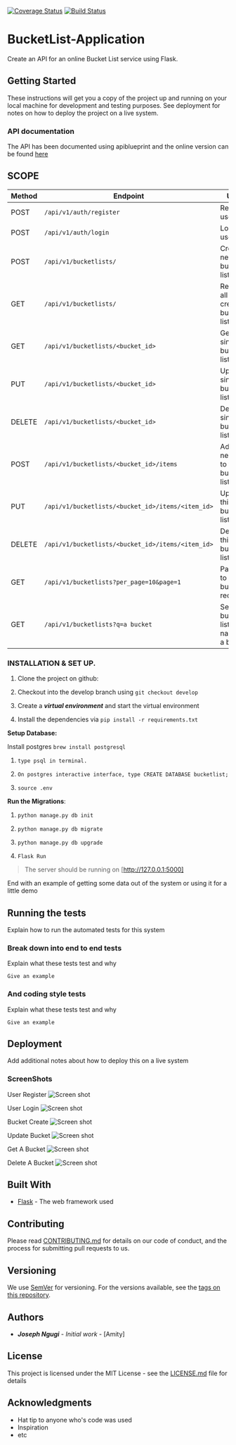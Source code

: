 [![Coverage Status](https://coveralls.io/repos/github/Kachulio1/Cp2/badge.svg?branch=dev)](https://coveralls.io/github/Kachulio1/Cp2?branch=dev)
[![Build Status](https://travis-ci.org/Kachulio1/Cp2.svg?branch=dev)](https://travis-ci.org/Kachulio1/Cp2)

# BucketList-Application
 Create an API for an online Bucket List service using Flask.


## Getting Started

These instructions will get you a copy of the project up and running on your local machine for development and testing purposes. See deployment for notes on how to deploy the project on a live system.

### API documentation
The API has been documented using apiblueprint and the online version can be found [here](https://ndoo-.herokuapp.com/)

## SCOPE

|Method | Endpoint | Usage |
| ---- | ---- | --------------- |
|POST| `/api/v1/auth/register` |  Register a user. |
|POST| `/api/v1/auth/login` | Login user.|
|POST| `/api/v1/bucketlists/` | Create a new bucket list. |
|GET| `/api/v1/bucketlists/` | Retrieve all the created bucket lists. |
|GET| `/api/v1/bucketlists/<bucket_id>` | Get a single bucket list. |
|PUT| `/api/v1/bucketlists/<bucket_id>` | Update a single bucket list. |
|DELETE| `/api/v1/bucketlists/<bucket_id>` | Delete single bucket list. |
|POST| `/api/v1/bucketlists/<bucket_id>/items` | Add a new item to this bucket list. |
|PUT|`/api/v1/bucketlists/<bucket_id>/items/<item_id>` | Update this bucket list. |
|DELETE|`/api/v1/bucketlists/<bucket_id>/items/<item_id>` | Delete this single bucket list. |
|GET| `/api/v1/bucketlists?per_page=10&page=1` | Pagination to get 10 bucket list records.|
|GET| `/api/v1/bucketlists?q=a bucket` | Search for bucket lists with name like a bucket. 

### INSTALLATION & SET UP.

1. Clone the project on github: 

2. Checkout into the develop branch using ```git checkout develop```

3. Create a ***virtual environment*** and start the virtual environment

4. Install the dependencies via ```pip install -r requirements.txt```

**Setup Database:**

Install postgres ```brew install postgresql```

1. ```type psql in terminal.```

2. ```On postgres interactive interface, type CREATE DATABASE bucketlist;```

3. ```source .env```

**Run the Migrations**:
1. ```python manage.py db init```

2. ```python manage.py db migrate```

3. ```python manage.py db upgrade```

4. ```Flask Run```
> The server should be running on [http://127.0.0.1:5000] 


End with an example of getting some data out of the system or using it for a little demo


## Running the tests

Explain how to run the automated tests for this system

### Break down into end to end tests

Explain what these tests test and why

```
Give an example
```

### And coding style tests

Explain what these tests test and why

```
Give an example
```

## Deployment

Add additional notes about how to deploy this on a live system

### ScreenShots

User Register
![Screen shot](screenshot%20images/user_register.png)

User Login
![Screen shot](screenshot%20images/user_login.png)

Bucket Create
![Screen shot](screenshot%20images/create_bucket.png)

Update Bucket 
![Screen shot](screenshot%20images/update_bucket.png)

Get A Bucket
![Screen shot](screenshot%20images/get_bucket.png)

Delete A Bucket
![Screen shot](screenshot%20images/delete_bucket.png)

## Built With

* [Flask](http://flask.pocoo.org/) - The web framework used

## Contributing

Please read [CONTRIBUTING.md](https://gist.github.com/PurpleBooth/b24679402957c63ec426) for details on our code of conduct, and the process for submitting pull requests to us.

## Versioning

We use [SemVer](http://semver.org/) for versioning. For the versions available, see the [tags on this repository](https://github.com/your/project/tags).

## Authors

* **_Joseph Ngugi_** - *Initial work* - [Amity]


## License

This project is licensed under the MIT License - see the [LICENSE.md](LICENSE.md) file for details

## Acknowledgments

* Hat tip to anyone who's code was used
* Inspiration
* etc

